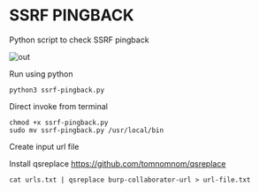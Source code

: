 # SSRF PINGBACK
Python script to check SSRF pingback



![out](https://user-images.githubusercontent.com/72538652/194700614-08a8c378-d202-49a7-a525-904f2ea0193e.png)


Run using python
    
    python3 ssrf-pingback.py
    
Direct invoke from terminal
    
    chmod +x ssrf-pingback.py
    sudo mv ssrf-pingback.py /usr/local/bin
		



Create input url file

Install qsreplace  https://github.com/tomnomnom/qsreplace 
    
    cat urls.txt | qsreplace burp-collaborator-url > url-file.txt
    

    
